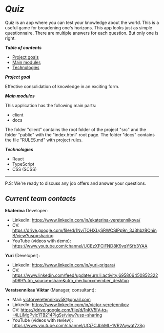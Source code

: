 # **_Quiz_**

Quiz is an app where you can test your knowledge about the world. This is a useful game for broadening one's horizons. This app looks just as simple questionnaire. There are multiple answers for each question. But only one is right.

**_Table of contents_**

- [Project goals](#project-goals)
- [Main modules](#main-modules)
- [Technologies](#technologies)

**_Project goal_** <a name="project-goals"></a>  

Effective consolidation of knowledge in an exciting form.

**_Main modules_** <a name="main-modules"></a>  

This application has the following main parts:

- client
- docs

The folder "client" contains the root folder of the project "src" and the folder "public" with the "index.html" root page.
The folder "docs" contains the file "RULES.md" with project rules.

**_Technologies_** <a name="technologies"></a>  

- React
- TypeScript
- CSS (SCSS)

---

P.S:
We're ready to discuss any job offers and answer your questions. 

## **_Current team contacts_**

**Ekaterina** Developer:

- LinkedIn: https://www.linkedin.com/in/ekaterina-veretennikova/
- CV: https://drive.google.com/file/d/1NviTOHXLySRWCSIPp9n_3J3hbzBOninB/view?usp=sharing
- YouTube (videos with demo): https://www.youtube.com/channel/UCEzXFClFND8K9vqYSfb3YAA

**Yuri** (Developer):

- LinkedIn: https://www.linkedin.com/in/yuri-prigara/
- CV: https://www.linkedin.com/feed/update/urn:li:activity:6958064508523225089?utm_source=share&utm_medium=member_desktop

**Veratsennikau Viktar** (Manager, consultant):

- Mail: victorveretennikov58@gmail.com
- LinkedIn: https://www.linkedin.com/in/victor-veretennikov
- CV: https://drive.google.com/file/d/1nKV5lV-tq--4LLiMgPvIc1TB214PigSs/view?usp=sharing
- YouTube (videos with review): https://www.youtube.com/channel/UCj7CJbhML-1VR2Aywqt7zSg
